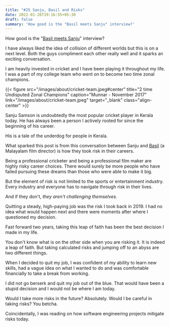 ```yaml
---
title: "#25 Sanju, Basil and Risks"
date: 2022-01-26T19:16:55+05:30
draft: false
summary: 'How good is the "Basil meets Sanju" interview?'
---
```


How good is the "[Basil meets Sanju](https://youtu.be/r3y6VLsqpYw)" interview?

I have always liked the idea of collision of different worlds but this is on a next level. Both the guys compliment each other really well and it sparks an exciting conversation.

I am heavily invested in cricket and I have been playing it throughout my life. I was a part of my college team who went on to become two time zonal champions.

{{< figure src="/images/about/cricket-team.jpeg#center" title="2 time Undisputed Zonal Champions" caption="Munnar - November 2017" link="/images/about/cricket-team.jpeg" target="_blank" class="align-center" >}}

Sanju Samson is undoubtedly the most popular cricket player in Kerala today. He has always been a person I actively rooted for since the beginning of his career.

His is a tale of the underdog for people in Kerala.

What sparked this post is from this conversation between Sanju and [Basil](https://en.wikipedia.org/wiki/Basil_Joseph) (a Malayalam film director) is how they took risk in their careers.

Being a professional cricketer and being a professional film maker are highly risky career choices. There would surely be more people who have failed pursuing these dreams than those who were able to make it big.

But the element of risk is not limited to the sports or entertainment industry. Every industry and everyone has to navigate through risk in their lives.

And if they don't, _they aren't challenging themselves._

Quitting a steady, high-paying job was the risk I took back in 2019. I had no idea what would happen next and there were moments after where I questioned my decision.

Fast forward two years, taking this leap of faith has been the best decision I made in my life.

You don't know what is on the other side when you are risking it. It is indeed a leap of faith. But taking calculated risks and jumping off to an abyss are two different things.

When I decided to quit my job, I was confident of my ability to learn new skills, had a vague idea on what I wanted to do and was comfortable financially to take a break from working.

I did not go berserk and quit my job out of the blue. That would have been a stupid decision and I would not be where I am today.

Would I take more risks in the future? Absolutely. Would I be careful in taking risks? You betcha.

Coincidentally, I was reading on how software engineering projects mitigate risks today.
